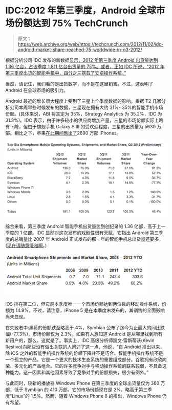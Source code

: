 # IDC:2012 年第三季度，Android 全球市场份额达到 75% TechCrunch

> 原文：<https://web.archive.org/web/https://techcrunch.com/2012/11/02/idc-android-market-share-reached-75-worldwide-in-q3-2012/>

根据分析公司 IDC 发布的新数据[显示，2012 年第三季度 Android 出货量达到 1.36 亿台，占该季度 1.811 亿台出货量的 75%。或者，正如 IDC 所说，“2012 年第三季度出货的智能手机中，四分之三搭载了安卓操作系统。”](https://web.archive.org/web/20221208151545/http://www.businesswire.com/news/home/20121101006891/en/Android-Marks-Fourth-Anniversary-Launch-75.0-Market)

当然，请记住，我们看的是出货数字，而不是在这里销售。不过，这表明了 Android 在全球市场的吸引力。

Android 最近的增长很大程度上受到了三星上个季度数据的影响。根据 T2 几家分析公司本周早些时候发布的数据，三星现在拥有大约 31%- 35%的智能手机市场份额。(具体来说，ABI 将其定为 35%，Strategy Analytics 为 35.2%，IDC 为 31.3%)。IDC 表示，由于许多较小的供应商增加产量，三星的市场份额实际上略有下降，但由于旗舰手机 Galaxy S III 的受欢迎程度，三星的出货量为 5630 万部。相比之下，苹果[在此期间售出了](https://web.archive.org/web/20221208151545/http://www.apple.com/pr/library/2012/10/25Apple-Reports-Fourth-Quarter-Results.html)2690 万部 iPhones。

[![](img/93557c345b8295607f8df299eeb20a72.png "q3-2012-smartphones")](https://web.archive.org/web/20221208151545/https://beta.techcrunch.com/2012/11/02/idc-android-market-share-reached-75-worldwide-in-q3-2012/q3-2012-smartphones/)

综合来看，第三季度 Android 智能手机出货量达到创纪录的 1.36 亿部，高于上一季度的 1 亿部。IDC 显然对这次发布的戏剧性很有天赋，它指出 Android 第三季度的总销量比 2007 年 Android 正式发布的那一年的智能手机总出货量还要多。([现在请随意哦和啊](https://web.archive.org/web/20221208151545/http://www.statista.com/topics/840/smartphones/)。)

[![](img/840d2b701b3f1ffba507cec0894f7d3e.png "Android-2008-2012")](https://web.archive.org/web/20221208151545/https://beta.techcrunch.com/2012/11/02/idc-android-market-share-reached-75-worldwide-in-q3-2012/android-2008-2012/)

iOS 排在第二位，但它是本季度唯一一个市场份额达到两位数的移动操作系统，份额为 14.9%。不过，请注意，iPhone 5 是在本季度末发布的，其销售的全面影响尚未显现。

在失败者中:黑莓的份额跌至略高于 4%，Symbian 公布了迄今为止最大的同比跌幅(-77.3%)，市场份额仅为 2.3%。如果有人想知道 Android 是从哪里找到所有新用户的，那么，这就是了。事实上，IDC 高级分析师凯文·雷斯蒂沃(Kevin Restivo)向那些没有做出关联的人阐述了这一点，他说，“自 Android 推出以来，除 iOS 之外的智能手机操作系统的份额下降并不是巧合。智能手机操作系统不是一个孤立的产品，它是一个更大的技术生态系统的重要组成部分。谷歌拥有欣欣向荣、多元化的产品组合。它的许多竞争对手与移动操作系统的联系较弱，不具备这种能力。这一因素和其他因素导致了竞争对手的份额损失，很少有例外。”

与此同时，较新的播放器 Windows Phone 在第三季度的全球出货量仅为 360 万部，低于 Symbian 的 410 万部。它的市场份额现在是 2%，略高于第三季度“Linux”的 1.5%。然而，随着 Windows Phone 8 的推出，Windows Phone 仍有希望。
